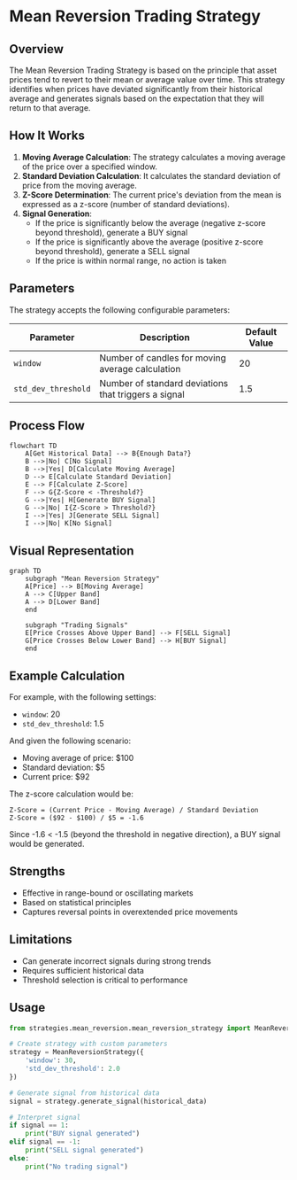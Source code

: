 # Mean Reversion Trading Strategy

## Overview

The Mean Reversion Trading Strategy is based on the principle that asset prices tend to revert to their mean or average value over time. This strategy identifies when prices have deviated significantly from their historical average and generates signals based on the expectation that they will return to that average.

## How It Works

1. **Moving Average Calculation**: The strategy calculates a moving average of the price over a specified window.
2. **Standard Deviation Calculation**: It calculates the standard deviation of price from the moving average.
3. **Z-Score Determination**: The current price's deviation from the mean is expressed as a z-score (number of standard deviations).
4. **Signal Generation**:
   - If the price is significantly below the average (negative z-score beyond threshold), generate a BUY signal
   - If the price is significantly above the average (positive z-score beyond threshold), generate a SELL signal
   - If the price is within normal range, no action is taken

## Parameters

The strategy accepts the following configurable parameters:

| Parameter | Description | Default Value |
|-----------|-------------|---------------|
| `window` | Number of candles for moving average calculation | 20 |
| `std_dev_threshold` | Number of standard deviations that triggers a signal | 1.5 |

## Process Flow

```mermaid
flowchart TD
    A[Get Historical Data] --> B{Enough Data?}
    B -->|No| C[No Signal]
    B -->|Yes| D[Calculate Moving Average]
    D --> E[Calculate Standard Deviation]
    E --> F[Calculate Z-Score]
    F --> G{Z-Score < -Threshold?}
    G -->|Yes| H[Generate BUY Signal]
    G -->|No| I{Z-Score > Threshold?}
    I -->|Yes| J[Generate SELL Signal]
    I -->|No| K[No Signal]
```

## Visual Representation

```mermaid
graph TD
    subgraph "Mean Reversion Strategy"
    A[Price] --> B[Moving Average]
    A --> C[Upper Band]
    A --> D[Lower Band]
    end
    
    subgraph "Trading Signals"
    E[Price Crosses Above Upper Band] --> F[SELL Signal]
    G[Price Crosses Below Lower Band] --> H[BUY Signal]
    end
```

## Example Calculation

For example, with the following settings:
- `window`: 20
- `std_dev_threshold`: 1.5

And given the following scenario:
- Moving average of price: $100
- Standard deviation: $5
- Current price: $92

The z-score calculation would be:
```
Z-Score = (Current Price - Moving Average) / Standard Deviation
Z-Score = ($92 - $100) / $5 = -1.6
```

Since -1.6 < -1.5 (beyond the threshold in negative direction), a BUY signal would be generated.

## Strengths

- Effective in range-bound or oscillating markets
- Based on statistical principles
- Captures reversal points in overextended price movements

## Limitations

- Can generate incorrect signals during strong trends
- Requires sufficient historical data
- Threshold selection is critical to performance

## Usage

```python
from strategies.mean_reversion.mean_reversion_strategy import MeanReversionStrategy

# Create strategy with custom parameters
strategy = MeanReversionStrategy({
    'window': 30,
    'std_dev_threshold': 2.0
})

# Generate signal from historical data
signal = strategy.generate_signal(historical_data)

# Interpret signal
if signal == 1:
    print("BUY signal generated")
elif signal == -1:
    print("SELL signal generated")
else:
    print("No trading signal")
```
